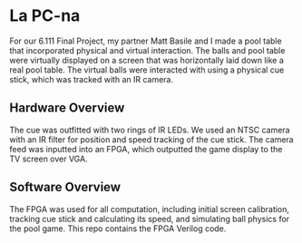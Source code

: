 # La PC-na

For our 6.111 Final Project, my partner Matt Basile and I made a pool table that incorporated physical and virtual interaction. The balls and pool table were virtually displayed on a screen that was horizontally laid down like a real pool table. The virtual balls were interacted with using a physical cue stick, which was tracked with an IR camera. 

## Hardware Overview
The cue was outfitted with two rings of IR LEDs. We used an NTSC camera with an IR filter for position and speed tracking of the cue stick. The camera feed was inputted into an FPGA, which outputted the game display to the TV screen over VGA. 

## Software Overview
The FPGA was used for all computation, including initial screen calibration, tracking cue stick and calculating its speed, and simulating ball physics for the pool game. This repo contains the FPGA Verilog code. 
